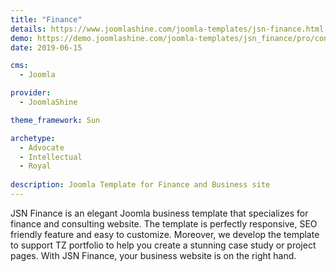 ```yaml
---
title: "Finance"
details: https://www.joomlashine.com/joomla-templates/jsn-finance.html
demo: https://demo.joomlashine.com/joomla-templates/jsn_finance/pro/consulting/
date: 2019-06-15

cms: 
  - Joomla

provider: 
  - JoomlaShine

theme_framework: Sun

archetype:
  - Advocate
  - Intellectual
  - Royal
  
description: Joomla Template for Finance and Business site
---
```


JSN Finance is an elegant Joomla business template that specializes for finance and consulting website. The template is perfectly responsive, SEO friendly feature and easy to customize. Moreover, we develop the template to support TZ portfolio to help you create a stunning case study or project pages. With JSN Finance, your business website is on the right hand.